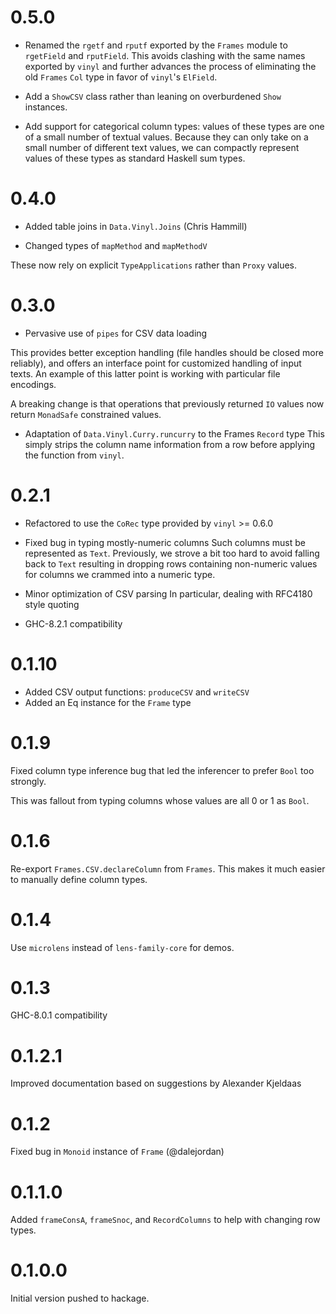 # 0.5.0

- Renamed the `rgetf` and `rputf` exported by the `Frames` module to `rgetField` and `rputField`. This avoids clashing with the same names exported by `vinyl` and further advances the process of eliminating the old `Frames` `Col` type in favor of `vinyl`'s `ElField`.

- Add a `ShowCSV` class rather than leaning on overburdened `Show` instances.

- Add support for categorical column types: values of these types are one of a small number of textual values. Because they can only take on a small number of different text values, we can compactly represent values of these types as standard Haskell sum types.

# 0.4.0

- Added table joins in `Data.Vinyl.Joins` (Chris Hammill)

- Changed types of `mapMethod` and `mapMethodV`

These now rely on explicit `TypeApplications` rather than `Proxy` values.

# 0.3.0

- Pervasive use of `pipes` for CSV data loading

This provides better exception handling (file handles should be closed more reliably), and offers an interface point for customized handling of input texts. An example of this latter point is working with particular file encodings.

A breaking change is that operations that previously returned `IO` values now return `MonadSafe` constrained values.

- Adaptation of `Data.Vinyl.Curry.runcurry` to the Frames `Record` type
This simply strips the column name information from a row before applying the function from `vinyl`.

# 0.2.1

- Refactored to use the `CoRec` type provided by `vinyl` >= 0.6.0

- Fixed bug in typing mostly-numeric columns
Such columns must be represented as `Text`. Previously, we strove a bit too hard to avoid falling back to `Text` resulting in dropping rows containing non-numeric values for columns we crammed into a numeric type.

- Minor optimization of CSV parsing
In particular, dealing with RFC4180 style quoting

- GHC-8.2.1 compatibility

# 0.1.10

- Added CSV output functions: `produceCSV` and `writeCSV`
- Added an Eq instance for the `Frame` type


# 0.1.9

Fixed column type inference bug that led the inferencer to prefer `Bool` too strongly.

This was fallout from typing columns whose values are all 0 or 1 as `Bool`.

# 0.1.6

Re-export `Frames.CSV.declareColumn` from `Frames`. This makes it much
easier to manually define column types.

# 0.1.4

Use `microlens` instead of `lens-family-core` for demos.

# 0.1.3

GHC-8.0.1 compatibility

# 0.1.2.1

Improved documentation based on suggestions by Alexander Kjeldaas

# 0.1.2

Fixed bug in `Monoid` instance of `Frame` (@dalejordan)

# 0.1.1.0

Added `frameConsA`, `frameSnoc`, and `RecordColumns` to help with
changing row types.

# 0.1.0.0

Initial version pushed to hackage.
